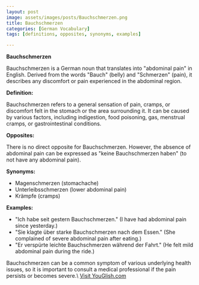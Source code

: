 ```yaml
---
layout: post
image: assets/images/posts/Bauchschmerzen.png
title: Bauchschmerzen
categories: [German Vocabulary]
tags: [definitions, opposites, synonyms, examples]

---
```


**Bauchschmerzen**

Bauchschmerzen is a German noun that translates into "abdominal pain" in English. Derived from the words "Bauch" (belly) and "Schmerzen" (pain), it describes any discomfort or pain experienced in the abdominal region.

**Definition:**

Bauchschmerzen refers to a general sensation of pain, cramps, or discomfort felt in the stomach or the area surrounding it. It can be caused by various factors, including indigestion, food poisoning, gas, menstrual cramps, or gastrointestinal conditions.

**Opposites:**

There is no direct opposite for Bauchschmerzen. However, the absence of abdominal pain can be expressed as "keine Bauchschmerzen haben" (to not have any abdominal pain).

**Synonyms:**

- Magenschmerzen (stomachache)
- Unterleibsschmerzen (lower abdominal pain)
- Krämpfe (cramps)

**Examples:**

- "Ich habe seit gestern Bauchschmerzen." (I have had abdominal pain since yesterday.)
- "Sie klagte über starke Bauchschmerzen nach dem Essen." (She complained of severe abdominal pain after eating.)
- "Er verspürte leichte Bauchschmerzen während der Fahrt." (He felt mild abdominal pain during the ride.)

Bauchschmerzen can be a common symptom of various underlying health issues, so it is important to consult a medical professional if the pain persists or becomes severe.\ <a id="yg-widget-0" class="youglish-widget" data-query="Bauchschmerzen" data-lang="german" data-components="8412" data-auto-start="0" data-bkg-color="theme_light" data-title="How%20to%20pronounce%20Bauchschmerzen%20in%20German"  rel="nofollow" href="https://youglish.com">Visit YouGlish.com</a><script async src="https://youglish.com/public/emb/widget.js" charset="utf-8"></script>